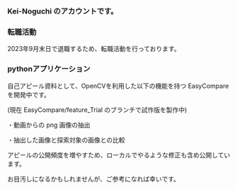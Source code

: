 ### Kei-Noguchi のアカウントです。


### 転職活動
2023年9月末日で退職するため、転職活動を行っております。


### pythonアプリケーション
自己アピール資料として、OpenCVを利用した以下の機能を持つ EasyCompare を開発中です。

(現在 EasyCompare/feature_Trial のブランチで試作版を製作中) 


・動画からの png 画像の抽出

・抽出した画像と探索対象の画像との比較

アピールの公開頻度を増やすため、ローカルでやるような修正も含め公開しています。

お目汚しになるかもしれませんが、ご参考になれば幸いです。
